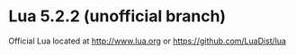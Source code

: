 Lua 5.2.2 (unofficial branch)
=============================

Official Lua located at http://www.lua.org or https://github.com/LuaDist/lua
